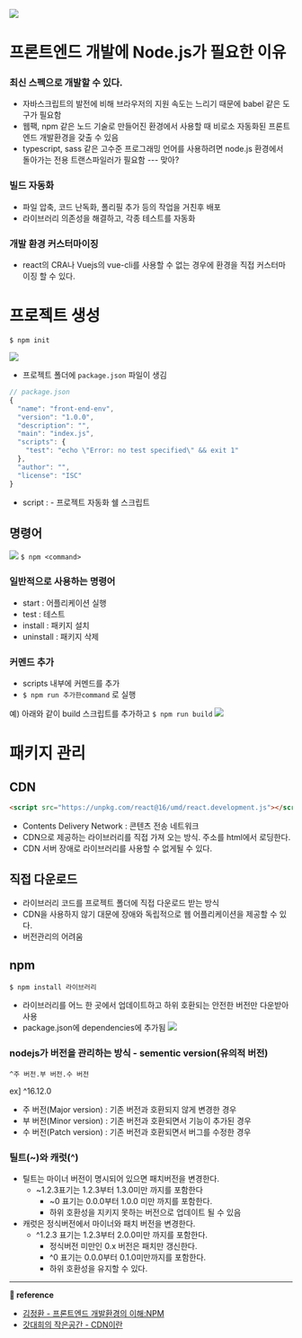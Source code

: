 ![](https://images.velog.io/images/ouo_yoonk/post/5ee10c51-c15a-4163-bf0b-96a718005d7e/%ED%94%84%EB%A1%A0%ED%8A%B8%EC%97%94%EB%93%9C_%EA%B0%9C%EB%B0%9C%ED%99%98%EA%B2%BD%EC%9D%98_%EC%9D%B4%ED%95%B4%EC%99%80_%EC%8B%A4%EC%8A%B5_%5B%EA%B9%80%EC%A0%95%ED%99%98%EB%8B%98%5D__n_-_Node.js.png)

# 프론트엔드 개발에 Node.js가 필요한 이유

### 최신 스펙으로 개발할 수 있다.

- 자바스크립트의 발전에 비해 브라우저의 지원 속도는 느리기 때문에 babel 같은 도구가 필요함
- 웹팩, npm 같은 노드 기술로 만들어진 환경에서 사용할 때 비로소 자동화된 프론트엔드 개발환경을 갖출 수 있음
- typescript, sass 같은 고수준 프로그래밍 언어를 사용하려면 node.js 환경에서 돌아가는 전용 트랜스파일러가 필요함 --- 맞아?

### 빌드 자동화

- 파일 압축, 코드 난독화, 폴리필 추가 등의 작업을 거친후 배포
- 라이브러리 의존성을 해결하고, 각종 테스트를 자동화

### 개발 환경 커스터마이징

- react의 CRA나 Vuejs의 vue-cli를 사용할 수 없는 경우에 환경을 직접 커스터마이징 할 수 있다.

# 프로젝트 생성

`$ npm init`

![](https://images.velog.io/images/ouo_yoonk/post/f8d8eb2b-1dbf-4696-ad42-5fd134b7d86d/image.png)

- 프로젝트 폴더에 `package.json` 파일이 생김

```javascript
// package.json
{
  "name": "front-end-env",
  "version": "1.0.0",
  "description": "",
  "main": "index.js",
  "scripts": {
    "test": "echo \"Error: no test specified\" && exit 1"
  },
  "author": "",
  "license": "ISC"
}
```

- script : - 프로젝트 자동화 쉘 스크립트

## 명령어

![](https://images.velog.io/images/ouo_yoonk/post/bf811d22-775b-4839-82fb-eb358f12c1be/image.png)
`$ npm <command>`

### 일반적으로 사용하는 명령어

- start : 어플리케이션 실행
- test : 테스트
- install : 패키지 설치
- uninstall : 패키지 삭제

### 커멘드 추가

- scripts 내부에 커멘드를 추가
- `$ npm run 추가한command` 로 실행

예) 아래와 같이 build 스크립트를 추가하고 `$ npm run build`
![](https://images.velog.io/images/ouo_yoonk/post/b299b5ac-9763-4e32-a6b5-22162748faf3/image.png)

# 패키지 관리

## CDN

```html
<script src="https://unpkg.com/react@16/umd/react.development.js"></script>
```

- Contents Delivery Network : 콘텐츠 전송 네트워크
- CDN으로 제공하는 라이브러리를 직접 가져 오는 방식. 주소를 html에서 로딩한다.
- CDN 서버 장애로 라이브러리를 사용할 수 없게될 수 있다.

## 직접 다운로드

- 라이브러리 코드를 프로젝트 폴더에 직접 다운로드 받는 방식
- CDN을 사용하지 않기 대문에 장애와 독립적으로 웹 어플리케이션을 제공할 수 있다.
- 버전관리의 어려움

## npm

`$ npm install 라이브러리`

- 라이브러리를 어느 한 곳에서 업데이트하고 하위 호환되는 안전한 버전만 다운받아 사용
- package.json에 dependencies에 추가됨
  ![](https://images.velog.io/images/ouo_yoonk/post/667450c7-c8d1-474e-96ed-b527bef9c9b3/image.png)

### nodejs가 버전을 관리하는 방식 - sementic version(유의적 버전)

`^주 버전.부 버전.수 버전`

ex] ^16.12.0

- 주 버전(Major version) : 기존 버전과 호환되지 않게 변경한 경우
- 부 버전(Minor version) : 기존 버전과 호환되면서 기능이 추가된 경우
- 수 버전(Patch version) : 기존 버전과 호환되면서 버그를 수정한 경우

### 틸트(~)와 캐럿(^)

- 틸트는 마이너 버전이 명시되어 있으면 패치버전을 변경한다.
  - ~1.2.3표기는 1.2.3부터 1.3.0미만 까지를 포함한다
    - ~0 표기는 0.0.0부터 1.0.0 미만 까지를 포함한다.
    - 하위 호환성을 지키지 못하는 버전으로 업데이트 될 수 있음
- 캐럿은 정식버전에서 마이너와 패치 버전을 변경한다.
  - ^1.2.3 표기는 1.2.3부터 2.0.0미만 까지를 포함한다.
    - 정식버전 미만인 0.x 버전은 패치만 갱신한다.
    - ^0 표기는 0.0.0부터 0.1.0미만까지를 포함한다.
    - 하위 호환성을 유지할 수 있다.

---

**&#128209; reference**

- [김정환 - 프론트엔드 개발환경의 이해:NPM](https://jeonghwan-kim.github.io/series/2019/12/09/frontend-dev-env-npm.html)
- [갓대희의 작은공간 - CDN이란](https://goddaehee.tistory.com/173)

